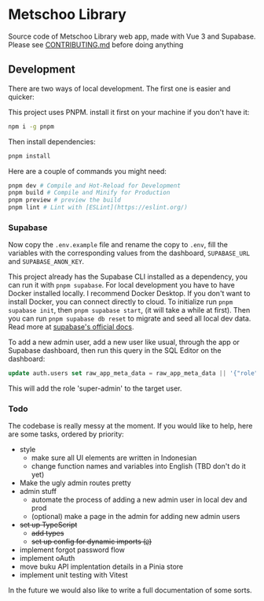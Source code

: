 # Metschoo Library

Source code of Metschoo Library web app, made with Vue 3 and Supabase. Please see
[CONTRIBUTING.md](CONTRIBUTING.md) before doing anything

## Development

There are two ways of local development. The first one is easier and quicker:

This project uses PNPM. install it first on your machine if you don't have it:

```sh
npm i -g pnpm
```

Then install dependencies:

```sh
pnpm install
```

Here are a couple of commands you might need:

```sh
pnpm dev # Compile and Hot-Reload for Development
pnpm build # Compile and Minify for Production
pnpm preview # preview the build
pnpm lint # Lint with [ESLint](https://eslint.org/)
```

### Supabase

Now copy the `.env.example` file and rename the copy to `.env`, fill the
variables with the corresponding values from the dashboard, `SUPABASE_URL` and
`SUPABASE_ANON_KEY`.

This project already has the Supabase CLI installed as a dependency, you can run
it with `pnpm supabase`. For local development you have to have Docker installed
locally. I recommend Docker Desktop. If you don't want to install Docker, you
can connect directly to cloud. To initialize run `pnpm supabase init`, then
`pnpm supabase start`, (it will take a while at first). Then you can run `pnpm
supabase db reset` to migrate and seed all local dev data. Read more at
[supabase's official docs](https://supabase.com/docs/guides/cli/getting-started).

To add a new admin user, add a new user like usual, through the app or Supabase
dashboard, then run this query in the SQL Editor on the dashboard:

```sql
update auth.users set raw_app_meta_data = raw_app_meta_data || '{"role": "super-admin"}' where auth.users.id = 'id';
```

This will add the role 'super-admin' to the target user.

### Todo

The codebase is really messy at the moment. If you would like to help, here are
some tasks, ordered by priority:

- style
  - make sure all UI elements are written in Indonesian
  - change function names and variables into English (TBD don't do it yet)
- Make the ugly admin routes pretty
- admin stuff
  - automate the process of adding a new admin user in local dev and prod
  - (optional) make a page in the admin for adding new admin users
- ~~set up TypeScript~~
  - ~~add types~~
  - ~~set up config for dynamic imports (`@`)~~
- implement forgot password flow
- implement oAuth
- move buku API implentation details in a Pinia store
- implement unit testing with Vitest

In the future we would also like to write a full documentation of some sorts.
